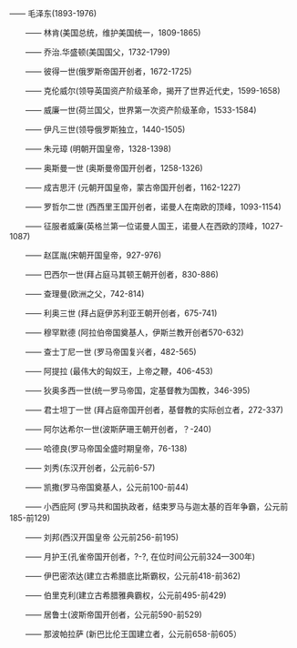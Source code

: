 —— 毛泽东(1893-1976) 

　　—— 林肯(美国总统，维护美国统一，1809-1865) 

　　—— 乔治.华盛顿(美国国父，1732-1799) 

　　—— 彼得一世(俄罗斯帝国开创者，1672-1725) 

　　—— 克伦威尔(领导英国资产阶级革命，揭开了世界近代史，1599-1658) 

　　—— 威廉一世(荷兰国父，世界第一次资产阶级革命，1533-1584) 

　　—— 伊凡三世(领导俄罗斯独立，1440-1505) 

　　—— 朱元璋 (明朝开国皇帝，1328-1398) 

　　—— 奥斯曼一世 (奥斯曼帝国开创者，1258-1326) 

　　—— 成吉思汗 (元朝开国皇帝，蒙古帝国开创者，1162-1227) 

　　—— 罗哲尔二世 (西西里王国开创者，诺曼人在南欧的顶峰，1093-1154) 

　　—— 征服者威廉(英格兰第一位诺曼人国王，诺曼人在西欧的顶峰，1027-1087) 

　　—— 赵匡胤(宋朝开国皇帝，927-976) 

　　—— 巴西尔一世(拜占庭马其顿王朝开创者，830-886) 

　　—— 查理曼(欧洲之父，742-814) 

　　—— 利奥三世 (拜占庭伊苏利亚王朝开创者，675-741) 

　　—— 穆罕默德 (阿拉伯帝国奠基人，伊斯兰教开创者570-632) 

　　—— 查士丁尼一世 (罗马帝国复兴者，482-565) 

　　—— 阿提拉 (最伟大的匈奴王，上帝之鞭，406-453) 

　　—— 狄奥多西一世(统一罗马帝国，定基督教为国教，346-395) 

　　—— 君士坦丁一世 (拜占庭帝国开创者，基督教的实际创立者，272-337) 

　　—— 阿尔达希尔一世(波斯萨珊王朝开创者，？-240) 

　　—— 哈德良(罗马帝国全盛时期皇帝，76-138) 

　　—— 刘秀(东汉开创者，公元前6-57) 

　　—— 凯撒(罗马帝国奠基人，公元前100-前44) 

　　—— 小西庇阿 (罗马共和国执政者，结束罗马与迦太基的百年争霸，公元前185-前129) 

　　—— 刘邦(西汉开国皇帝 公元前256-前195) 

　　—— 月护王(孔雀帝国开创者，?-?, 在位时间公元前324—300年) 

　　—— 伊巴密浓达(建立古希腊底比斯霸权，公元前418-前362) 

　　—— 伯里克利(建立古希腊雅典霸权，公元前495-前429) 

　　—— 居鲁士(波斯帝国开创者，公元前590-前529) 

　　—— 那波帕拉萨 (新巴比伦王国建立者，公元前658-前605）